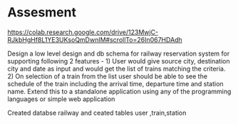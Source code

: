 # Assesment


https://colab.research.google.com/drive/123MwjC-RJkbHgHf8L1YE3UKsoQmDwnIM#scrollTo=26In067HDAdh


Design a low level design and db schema for railway reservation system for supporting following 2 features - 1) User would give source city, destination city and date as input and would get the list of trains matching the criteria. 2) On selection of a train from the list user should be able to see the schedule of the train including the arrival time, departure time and station name. Extend this to a standalone application using any of the programming languages or simple web application

>>>>>


Created databse railway and ceated tables user ,train,station

